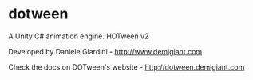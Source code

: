 # dotween

A Unity C# animation engine. HOTween v2

Developed by Daniele Giardini - http://www.demigiant.com

Check the docs on DOTween's website - http://dotween.demigiant.com